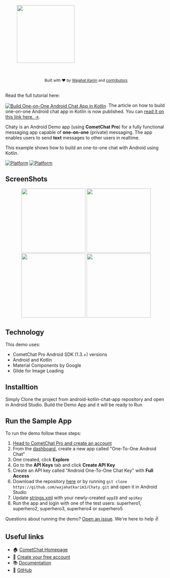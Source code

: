 <div style="width:100%">
<div style="width:100%">
	<div style="width:50%; display:inline-block">
		<p align="center">
		<img align="center" width="180" height="180" alt="" src="https://raw.githubusercontent.com/wajahatkarim3/Chaty/master/Screenshots/Chaty_Logo.png">	
		</p>	
	</div>	
</div>
</br>
</br>
</div>

<div align="center">
  <sub>Built with ❤︎ by
  <a href="https://twitter.com/WajahatKarim">Wajahat Karim</a> and
  <a href="https://github.com/wajahatkarim3/Chaty/graphs/contributors">
    contributors
  </a>
</div>
<br/>

Read the full tutorial here:
<div align="left"><p><a href="https://www.cometchat.com/tutorials/build-one-on-one-chat-in-your-android-app-using-kotlin/"><img alt="Build One-on-One Android Chat App in Kotlin" align="center" src="https://img.shields.io/badge/%F0%9F%93%84%20-NEW-red.svg" /></a>&nbsp;
The article on how to build one-on-one Android chat app in Kotlin is now published. You can <a href="https://www.cometchat.com/tutorials/build-one-on-one-chat-in-your-android-app-using-kotlin/">read it on this link here. →</a>.
</p></div>

Chaty is an Android Demo app (using **CometChat Pro**) for a fully functional messaging app capable of **one-on-one** (private) messaging. The app enables users to send **text** messages to other users in realtime.

This example shows how to build an one-to-one chat with Android using Kotlin.

[![Platform](https://img.shields.io/badge/Platform-Android-brightgreen.svg)](#)      [![Platform](https://img.shields.io/badge/Language-Kotlin-yellowgreen.svg)](#)

## ScreenShots

 <div align="center">
  <img src="https://raw.githubusercontent.com/wajahatkarim3/Chaty/master/Screenshots/LoginScreen.png" width="200px" /> <img src="https://raw.githubusercontent.com/wajahatkarim3/Chaty/master/Screenshots/ContactsScreen.png" width="200px" /> <img src="https://raw.githubusercontent.com/wajahatkarim3/Chaty/master/Screenshots/MessagesScreen.png" width="200px" />  <img src="https://raw.githubusercontent.com/wajahatkarim3/Chaty/master/Screenshots/ProfileScreen.png" width="200px" />
</div>

## Technology
This demo uses:

* CometChat Pro Android SDK (1.3.+) versions
* Android and Kotlin
* Material Components by Google
* Glide for Image Loading

## Installtion

   Simply Clone the project from android-kotlin-chat-app repository and open in Android Studio.
   Build the Demo App and it will be ready to Run
   

## Run the Sample App
To run the demo follow these steps:

1. [Head to CometChat Pro and create an account](https://cometchat.com/pro?utm_source=github&utm_medium=wajahatkarim3-chaty-readme)
2. From the [dashboard](https://app.cometchat.com/?utm_source=github&utm_medium=wajahatkarim3-chaty-readme), create a new app called "One-To-One Android Chat"
3. One created, click **Explore**
4. Go to the **API Keys** tab and click **Create API Key**
5. Create an API key called "Android One-To-One Chat Key" with **Full Access**
4. Download the repository [here](https://github.com/wajahatkarim3/Chaty/archive/master.zip) or by running `git clone https://github.com/wajahatkarim3/Chaty.git` and open it in Android Studio
5. Update [strings.xml](https://github.com/wajahatkarim3/Chaty/blob/master/app/src/main/res/values/strings.xml) with your newly-created `appID` and `apiKey`
6. Run the app and login with one of the test users: superhero1, superhero2, superhero3, superhero4 or superhero5

Questions about running the demo? [Open an issue](https://github.com/wajahatkarim3/Chaty/issues). We're here to help ✌️


## Useful links

- 🏠 [CometChat Homepage](https://cometchat.com/pro?utm_source=github&utm_medium=wajahatkarim3-chaty-readme)
- 🚀 [Create your free account](https://app.cometchat.com?utm_source=github&utm_medium=wajahatkarim3-chaty-readme)
- 📚 [Documentation](https://prodocs.cometchat.com/docs?utm_source=github&utm_medium=wajahatkarim3-chaty-readme)
- 👾 [GitHub](https://github.com/CometChat-Pro)
   
